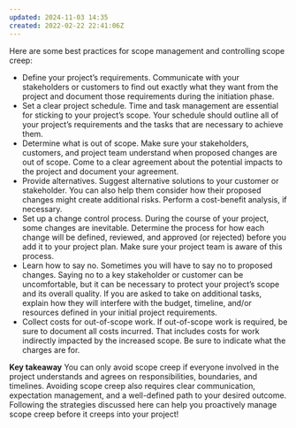 ```yaml
---
updated: 2024-11-03 14:35
created: 2022-02-22 22:41:06Z
---
```


Here are some best practices for scope management and controlling scope creep: 

- Define your project’s requirements. Communicate with your stakeholders or customers to find out exactly what they want from the project and document those requirements during the initiation phase. 
- Set a clear project schedule. Time and task management are essential for sticking to your project’s scope. Your schedule should outline all of your project’s requirements and the tasks that are necessary to achieve them.
- Determine what is out of scope. Make sure your stakeholders, customers, and project team understand when proposed changes are out of scope. Come to a clear agreement about the potential impacts to the project and document your agreement. 
- Provide alternatives. Suggest alternative solutions to your customer or stakeholder. You can also help them consider how their proposed changes might create additional risks. Perform a cost-benefit analysis, if necessary.
- Set up a change control process. During the course of your project, some changes are inevitable. Determine the process for how each change will be defined, reviewed, and approved (or rejected) before you add it to your project plan. Make sure your project team is aware of this process.
- Learn how to say no. Sometimes you will have to say no to proposed changes. Saying no to a key stakeholder or customer can be uncomfortable, but it can be necessary to protect your project’s scope and its overall quality. If you are asked to take on additional tasks, explain how they will interfere with the budget, timeline, and/or resources defined in your initial project requirements. 
- Collect costs for out-of-scope work. If out-of-scope work is required, be sure to document all costs incurred. That includes costs for work indirectly impacted by the increased scope. Be sure to indicate what the charges are for. 

**Key takeaway**
You can only avoid scope creep if everyone involved in the project understands and agrees on responsibilities, boundaries, and timelines. Avoiding scope creep also requires clear communication, expectation management, and a well-defined path to your desired outcome. Following the strategies discussed here can help you proactively manage scope creep before it creeps into your project! 